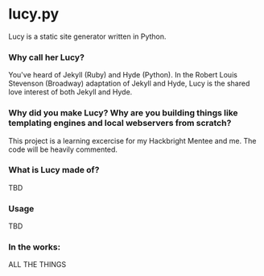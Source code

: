 lucy.py
============

Lucy is a static site generator written in Python.

### Why call her Lucy?
You've heard of Jekyll (Ruby) and Hyde (Python). In the Robert Louis Stevenson (Broadway) adaptation of Jekyll and Hyde, Lucy is the shared love interest of both Jekyll and Hyde.

### Why did you make Lucy? Why are you building things like templating engines and local webservers from scratch?
This project is a learning excercise for my Hackbright Mentee and me. The code will be heavily commented.

### What is Lucy made of?
TBD

### Usage
TBD

### In the works:
ALL THE THINGS
